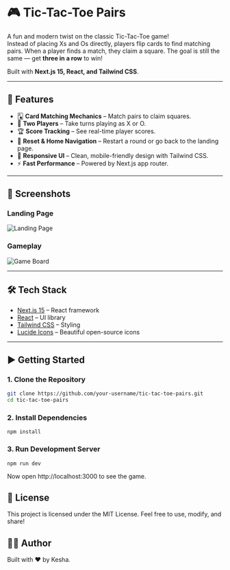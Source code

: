 # 🎮 Tic-Tac-Toe Pairs

A fun and modern twist on the classic Tic-Tac-Toe game!  
Instead of placing Xs and Os directly, players flip cards to find matching pairs. When a player finds a match, they claim a square. The goal is still the same — get **three in a row** to win!

Built with **Next.js 15, React, and Tailwind CSS**.

---

## 🚀 Features
- 🂡 **Card Matching Mechanics** – Match pairs to claim squares.
- 👥 **Two Players** – Take turns playing as X or O.
- 🏆 **Score Tracking** – See real-time player scores.
- 🔄 **Reset & Home Navigation** – Restart a round or go back to the landing page.
- 🎨 **Responsive UI** – Clean, mobile-friendly design with Tailwind CSS.
- ⚡ **Fast Performance** – Powered by Next.js app router.

---

## 📸 Screenshots

### Landing Page
![Landing Page](./public/ss.jpg)

### Gameplay
![Game Board](./public/ssboard.jpg)

---

## 🛠️ Tech Stack
- [Next.js 15](https://nextjs.org/) – React framework
- [React](https://react.dev/) – UI library
- [Tailwind CSS](https://tailwindcss.com/) – Styling
- [Lucide Icons](https://lucide.dev/) – Beautiful open-source icons

---
## ▶️ Getting Started

### 1. Clone the Repository
```bash
git clone https://github.com/your-username/tic-tac-toe-pairs.git
cd tic-tac-toe-pairs
```
### 2. Install Dependencies
```
npm install
```

### 3. Run Development Server
```
npm run dev
```

Now open http://localhost:3000 to see the game.

## 📜 License

This project is licensed under the MIT License.
Feel free to use, modify, and share!

## 👩‍💻 Author
Built with ❤️ by Kesha.
